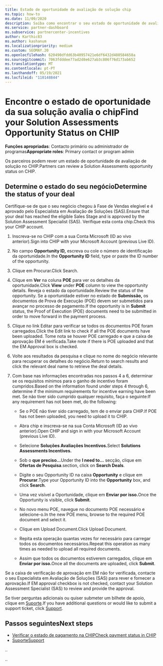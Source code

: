 ```yaml
---
title: Estado de oportunidade de avaliação de solução chip
ms.topic: how-to
ms.date: 11/09/2020
description: Saiba como encontrar o seu estado de oportunidade de avaliação de solução na Plataforma de Incentivos do Canal (CHIP).
ms.service: partner-dashboard
ms.subservice: partnercenter-incentives
author: Karthic83
ms.author: kashanum
ms.localizationpriority: medium
ms.custom: SEOMAY.20
ms.openlocfilehash: 620490dfdd63b40957421e6df6432d480584658a
ms.sourcegitcommit: 7063fdddee77ad2d8e627ab3c806f76d173ab652
ms.translationtype: MT
ms.contentlocale: pt-PT
ms.lasthandoff: 05/19/2021
ms.locfileid: "110148844"
---
```

# <a name="find-your-solution-assessments-opportunity-status-on-chip"></a><span data-ttu-id="adcc9-103">Encontre o estado de oportunidade da sua solução avalia o chip</span><span class="sxs-lookup"><span data-stu-id="adcc9-103">Find your Solution Assessments Opportunity Status on CHIP</span></span>

<span data-ttu-id="adcc9-104">**Funções apropriadas**: Contacto primário ou administrador de programas</span><span class="sxs-lookup"><span data-stu-id="adcc9-104">**Appropriate roles**: Primary contact or program admin</span></span>

<span data-ttu-id="adcc9-105">Os parceiros podem rever um estado de oportunidade de avaliação de solução no CHIP.</span><span class="sxs-lookup"><span data-stu-id="adcc9-105">Partners can review a Solution Assessments opportunity status on CHIP.</span></span>

## <a name="determine-the-status-of-your-deal"></a><span data-ttu-id="adcc9-106">Determine o estado do seu negócio</span><span class="sxs-lookup"><span data-stu-id="adcc9-106">Determine the status of your deal</span></span>

<span data-ttu-id="adcc9-107">Certifique-se de que o seu negócio chegou à Fase de Vendas elegível e é aprovado pelo Especialista em Avaliação de Soluções (SAS).</span><span class="sxs-lookup"><span data-stu-id="adcc9-107">Ensure that your deal has reached the eligible Sales Stage and is approved by the Solution Assessment Specialist (SAS).</span></span> <span data-ttu-id="adcc9-108">Verifique esta conta chip.</span><span class="sxs-lookup"><span data-stu-id="adcc9-108">Check this your CHIP account.</span></span>

1. <span data-ttu-id="adcc9-109">Inscreva-se no CHIP com a sua Conta Microsoft (ID ao vivo anterior).</span><span class="sxs-lookup"><span data-stu-id="adcc9-109">Sign into CHIP with your Microsoft Account (previous Live ID).</span></span>
1. <span data-ttu-id="adcc9-110">No campo **Opportunity ID,** escreva ou cole o número de identificação da oportunidade.</span><span class="sxs-lookup"><span data-stu-id="adcc9-110">In the **Opportunity ID** field, type or paste the ID number of the opportunity.</span></span>
3. <span data-ttu-id="adcc9-111">Clique em Procurar.</span><span class="sxs-lookup"><span data-stu-id="adcc9-111">Click Search.</span></span>

1. <span data-ttu-id="adcc9-112">Clique em **Ver** na coluna **POE** para ver os detalhes da oportunidade.</span><span class="sxs-lookup"><span data-stu-id="adcc9-112">Click **View** under **POE** column to view the opportunity details.</span></span> <span data-ttu-id="adcc9-113">Reveja o estado da oportunidade.</span><span class="sxs-lookup"><span data-stu-id="adcc9-113">Review the status of the opportunity.</span></span> <span data-ttu-id="adcc9-114">Se a oportunidade estiver no estado de **Submissão,** os documentos de Prova de Execução (POE) devem ser submetidos para avançar no processo de pagamento.</span><span class="sxs-lookup"><span data-stu-id="adcc9-114">If the opportunity is in **Submit** status, the Proof of Execution (POE) documents need to be submitted in order to move forward in the payment process.</span></span>
 
1. <span data-ttu-id="adcc9-115">Clique no link Editar para verificar se todos os documentos POE foram carregados.</span><span class="sxs-lookup"><span data-stu-id="adcc9-115">Click the Edit link to check if all the POE documents have been uploaded.</span></span> <span data-ttu-id="adcc9-116">Tome nota se houver POE carregado e que a caixa de aprovação EM é verificada.</span><span class="sxs-lookup"><span data-stu-id="adcc9-116">Take note if there is POE uploaded and that the EM Approval box is checked.</span></span>
 
1. <span data-ttu-id="adcc9-117">Volte aos resultados da pesquisa e clique no nome do negócio relevante para recuperar os detalhes do negócio.</span><span class="sxs-lookup"><span data-stu-id="adcc9-117">Return to search results and click the relevant deal name to retrieve the deal details.</span></span> 

1. <span data-ttu-id="adcc9-118">Com base nas informações encontradas nos passos 4 a 6, determinar se os requisitos mínimos para o ganho de incentivo foram cumpridos.</span><span class="sxs-lookup"><span data-stu-id="adcc9-118">Based on the information found under steps 4 through 6, determine if the minimum requirements for incentive earning have been met.</span></span> <span data-ttu-id="adcc9-119">Se não tiver sido cumprido qualquer requisito, faça o seguinte:</span><span class="sxs-lookup"><span data-stu-id="adcc9-119">If any requirement has not been met, do the following:</span></span>
 
     - <span data-ttu-id="adcc9-120">Se o POE não tiver sido carregado, tem de o enviar para CHIP.</span><span class="sxs-lookup"><span data-stu-id="adcc9-120">If POE has not been uploaded, you need to upload it to CHIP.</span></span>
 
     - <span data-ttu-id="adcc9-121">Abra chip e inscreva-se na sua Conta Microsoft (ID ao vivo anterior).</span><span class="sxs-lookup"><span data-stu-id="adcc9-121">Open CHIP and sign in with your Microsoft Account (previous Live ID).</span></span>
 
     - <span data-ttu-id="adcc9-122">Selecione **Soluções Avaliações Incentivos.**</span><span class="sxs-lookup"><span data-stu-id="adcc9-122">Select **Solutions Assessments Incentives.**</span></span>

     - <span data-ttu-id="adcc9-123">Sob o **que preciso...**</span><span class="sxs-lookup"><span data-stu-id="adcc9-123">Under the **I need to…**</span></span> <span data-ttu-id="adcc9-124">secção, clique em **Ofertas de Pesquisa**.</span><span class="sxs-lookup"><span data-stu-id="adcc9-124">section, click on **Search Deals**.</span></span>

     - <span data-ttu-id="adcc9-125">Digite o seu Opportunity ID na caixa **Opportunity** e clique em **Procurar**.</span><span class="sxs-lookup"><span data-stu-id="adcc9-125">Type your Opportunity ID into the **Opportunity** box, and click **Search**.</span></span>

     - <span data-ttu-id="adcc9-126">Uma vez visível a Oportunidade, clique em **Enviar por isso.**</span><span class="sxs-lookup"><span data-stu-id="adcc9-126">Once the Opportunity is visible, click **Submit**.</span></span>
  
     - <span data-ttu-id="adcc9-127">No novo menu POE, navegue no documento POE necessário e selecione-o.</span><span class="sxs-lookup"><span data-stu-id="adcc9-127">In the new POE menu, browse to the required POE document and select it.</span></span>

     - <span data-ttu-id="adcc9-128">Clique em Upload Document.</span><span class="sxs-lookup"><span data-stu-id="adcc9-128">Click Upload Document.</span></span>

     - <span data-ttu-id="adcc9-129">Repita esta operação quantas vezes for necessário para carregar todos os documentos necessários.</span><span class="sxs-lookup"><span data-stu-id="adcc9-129">Repeat this operation as many times as needed to upload all required documents.</span></span>

     - <span data-ttu-id="adcc9-130">Assim que todos os documentos estiverem carregados, clique em **Enviar por isso.**</span><span class="sxs-lookup"><span data-stu-id="adcc9-130">Once all the documents are uploaded, click **Submit**.</span></span>

<span data-ttu-id="adcc9-131">Se a caixa de verificação de aprovação em EM não for verificada, contacte o seu Especialista em Avaliação de Soluções (SAS) para rever e fornecer a aprovação.</span><span class="sxs-lookup"><span data-stu-id="adcc9-131">If EM approval checkbox is not checked, contact your Solution Assessment Specialist (SAS) to review and provide the approval.</span></span>
 
<span data-ttu-id="adcc9-132">Se tiver perguntas adicionais ou quiser submeter um bilhete de apoio, clique em [Suporte](report-problems-with-partner-center.md).</span><span class="sxs-lookup"><span data-stu-id="adcc9-132">If you have additional questions or would like to submit a support ticket, click [Support](report-problems-with-partner-center.md).</span></span>

## <a name="next-steps"></a><span data-ttu-id="adcc9-133">Passos seguintes</span><span class="sxs-lookup"><span data-stu-id="adcc9-133">Next steps</span></span>

- [<span data-ttu-id="adcc9-134">Verificar o estado de pagamento na CHIP</span><span class="sxs-lookup"><span data-stu-id="adcc9-134">Check payment status in CHIP</span></span>](chip-payment-status.md)
- [<span data-ttu-id="adcc9-135">Suporte</span><span class="sxs-lookup"><span data-stu-id="adcc9-135">Support</span></span>](report-problems-with-partner-center.md)

<span data-ttu-id="adcc9-136">.</span><span class="sxs-lookup"><span data-stu-id="adcc9-136">.</span></span>




<span data-ttu-id="adcc9-137">.</span><span class="sxs-lookup"><span data-stu-id="adcc9-137">.</span></span>





